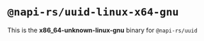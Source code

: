 # `@napi-rs/uuid-linux-x64-gnu`

This is the **x86_64-unknown-linux-gnu** binary for `@napi-rs/uuid`
